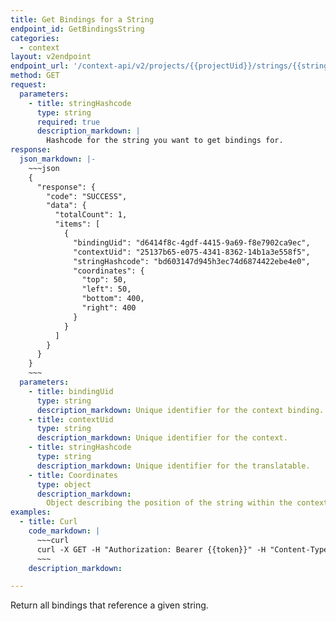 ```yaml
---
title: Get Bindings for a String
endpoint_id: GetBindingsString
categories:
  - context
layout: v2endpoint
endpoint_url: '/context-api/v2/projects/{{projectUid}}/strings/{{stringHashcode}}/bindings'
method: GET
request:
  parameters:
    - title: stringHashcode
      type: string
      required: true
      description_markdown: |
        Hashcode for the string you want to get bindings for.
response:
  json_markdown: |-
    ~~~json
    {
      "response": {
        "code": "SUCCESS",
        "data": {
          "totalCount": 1,
          "items": [
            {
              "bindingUid": "d6414f8c-4gdf-4415-9a69-f8e7902ca9ec",
              "contextUid": "25137b65-e075-4341-8362-14b1a3e558f5",
              "stringHashcode": "bd603147d945h3ec74d6874422ebe4e0",
              "coordinates": {
                "top": 50,
                "left": 50,
                "bottom": 400,
                "right": 400
              }
            }
          ]
        }
      }
    }
    ~~~
  parameters:
    - title: bindingUid
      type: string
      description_markdown: Unique identifier for the context binding.
    - title: contextUid
      type: string
      description_markdown: Unique identifier for the context.
    - title: stringHashcode
      type: string
      description_markdown: Unique identifier for the translatable.
    - title: Coordinates
      type: object
      description_markdown:
        Object describing the position of the string within the context image. Read these like CSS positioning values.
examples:
  - title: Curl
    code_markdown: |
      ~~~curl
      curl -X GET -H "Authorization: Bearer {{token}}" -H "Content-Type: application/json" "https://api.smartling.com/context-api/v2/projects/{{projectUid}}/strings/{{stringHashcode}}/bindings"
      ~~~     
    description_markdown:

---
```


Return all bindings that reference a given string.